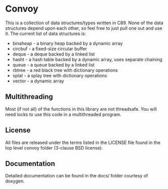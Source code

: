 # Convoy

This is a collection of data structures/types written in C89. None of the data
structures depend upon each other, so feel free to just pull one out and use
it. The current list of data structures is:

 * binaheap - a binary heap backed by a dynamic array
 * circbuf - a fixed-size circular buffer
 * deque - a deque backed by a linked list
 * hasht - a hash table backed by a dynamic array, uses separate chaining
 * queue - a queue backed by a linked list
 * rbtree - a red black tree with dictionary operations
 * splat - a splay tree with dictionary operations
 * vector - a dynamic array

## Multithreading

Most (if not all) of the functions in this library are not threadsafe.
You will need locks to use this code in a multithreaded program.

## License

All files are released under the terms listed in the LICENSE file found in the
top level convoy folder (3-clause BSD license).

## Documentation

Detailed documentation can be found in the docs/ folder courtesy of doxygen.
